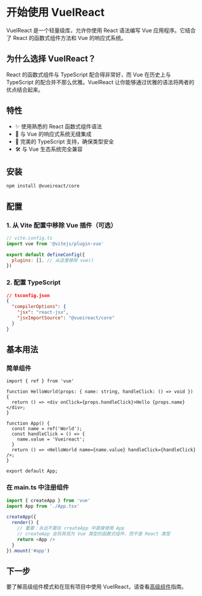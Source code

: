 # 开始使用 VueIReact

VueIReact 是一个轻量级库，允许你使用 React 语法编写 Vue 应用程序。它结合了 React 的函数式组件方法和 Vue 的响应式系统。

## 为什么选择 VueIReact？

React 的函数式组件与 TypeScript 配合得非常好，而 Vue 在历史上与 TypeScript 的配合并不那么优雅。VueIReact 让你能够通过优雅的语法将两者的优点结合起来。

## 特性

- ✨ 使用熟悉的 React 函数式组件语法
- 🔄 与 Vue 的响应式系统无缝集成
- 🧩 完美的 TypeScript 支持，确保类型安全
- 🛠️ 与 Vue 生态系统完全兼容

## 安装

```bash
npm install @vueireact/core
```

## 配置

### 1. 从 Vite 配置中移除 Vue 插件（可选）

```js
// vite.config.ts
import vue from '@vitejs/plugin-vue'

export default defineConfig({
  plugins: [], // 从这里移除 vue()
})
```

### 2. 配置 TypeScript

```json
// tsconfig.json
{
  "compilerOptions": {
    "jsx": "react-jsx",
    "jsxImportSource": "@vueireact/core"
  }
}
```

## 基本用法

### 简单组件

```tsx
import { ref } from 'vue'

function HelloWorld(props: { name: string, handleClick: () => void }) {
  return () => <div onClick={props.handleClick}>Hello {props.name}</div>;
}

function App() {
  const name = ref('World');
  const handleClick = () => {
    name.value = 'Vueireact';
  }
  return () => <HelloWorld name={name.value} handleClick={handleClick} />;
}

export default App;
```

### 在 main.ts 中注册组件

```ts
import { createApp } from 'vue'
import App from './App.tsx'

createApp({
  render() {
    // 重要：永远不要在 createApp 中直接使用 App
    // createApp 会将其视为 Vue 类型的函数式组件，而不是 React 类型
    return <App />
  }
}).mount('#app')
```

## 下一步

要了解高级组件模式和在现有项目中使用 VueIReact，请查看[高级组件](./advanced-components)指南。 